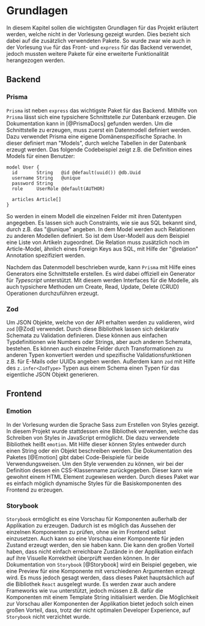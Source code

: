 # Grundlagen

In diesem Kapitel sollen die wichtigsten Grundlagen für das Projekt erläutert werden,
welche nicht in der Vorlesung gezeigt wurden. Dies bezieht sich dabei auf die zusätzlich verwendeten Pakete.
So wurde zwar wie auch in der Vorlesung `Vue` für das Front- und `express` für das Backend verwendet,
jedoch mussten weitere Pakete für eine erweiterte Funktionalität herangezogen werden.

## Backend

### Prisma

`Prisma` ist neben `express` das wichtigste Paket für das Backend. Mithilfe von `Prisma` lässt sich
eine typsichere Schnittstelle zur Datenbank erzeugen.
Die Dokumentation kann in [@PrismaDocs] gefunden werden. Um die Schnittstelle zu erzeugen, muss
zuerst ein Datenmodell definiert werden. Dazu verwendet Prisma eine eigene Domänenspezifische Sprache.
In dieser definiert man "Models", durch welche Tabellen in der Datenbank erzeugt werden.
Das folgende Codebeispiel zeigt z.B. die Definition eines Models für einen Benutzer:

```
model User {
  id       String   @id @default(uuid()) @db.Uuid
  username String   @unique
  password String
  role     UserRole @default(AUTHOR)

  articles Article[]
}
```

So werden in einem Modell die einzelnen Felder mit ihren Datentypen angegeben. Es lassen sich
auch Constraints, wie sie aus SQL bekannt sind, durch z.B. das "\@unique" angeben. In dem Model
werden auch Relationen zu anderen Modellen definiert. So ist dem User-Modell aus dem Beispiel
eine Liste von Artikeln zugeordnet. Die Relation muss zusätzlich noch im Article-Model,
ähnlich eines Foreign Keys aus SQL, mit Hilfe der "\@relation" Annotation spezifiziert werden.

Nachdem das Datenmodell beschrieben wurde, kann `Prisma` mit Hilfe eines Generators eine Schnittstelle
erstellen. Es wird dabei offiziell ein Generator für _Typescript_ unterstützt. Mit diesem
werden Interfaces für die Modelle, als auch typsichere Methoden um Create, Read, Update, Delete (CRUD)
Operationen durchzuführen erzeugt.

### Zod

Um JSON Objekte, welche von der API erhalten werden zu validieren, wird `zod` [@Zod] verwendet.
Durch diese Bibliothek lassen sich deklarativ Schemata zu Validation definieren. Diese können
aus einfachen Typdefinitionen wie Numbers oder Strings, aber auch anderen Schemata, bestehen. Es
können auch einzelne Felder durch Transformationen zu anderen Typen konvertiert werden und
spezifische Validationsfunktionen z.B. für E-Mails oder UUIDs angeben werden.
Außerdem kann `zod` mit Hilfe des `z.infer<ZodType>` Typen
aus einem Schema einen Typen für das eigentliche JSON Objekt generieren.

## Frontend

### Emotion

In der Vorlesung wurden die Sprache Sass zum Erstellen von Styles gezeigt. In diesem
Projekt wurde stattdessen eine Bibliothek verwenden, welche das Schreiben von Styles
in JavaScript ermöglicht. Die dazu verwendete Bibliothek heißt `emotion`. Mit Hilfe dieser können
Styles entweder durch einen String oder ein Objekt beschreiben werden. Die Dokumentation des Paketes
[@Emotion] gibt dabei Code-Beispiele für beide Verwendungsweisen. Um den Style verwenden zu können,
wir bei der Definition dessen ein CSS-Klassenname zurückgegeben. Dieser kann wie gewohnt einem HTML
Element zugewiesen werden. Durch dieses Paket war es einfach möglich dynamische Styles für
die Basiskomponenten des Frontend zu erzeugen.

### Storybook

`Storybook` ermöglicht es eine Vorschau für Komponenten außerhalb der Applikation zu erzeugen.
Dadurch ist es möglich das Aussehen der einzelnen Komponenten zu prüfen, ohne sie im Frontend
selbst einzusetzen. Auch kann so eine Vorschau einer Komponente für jeden Zustand erzeugt werden,
den sie haben kann. Die kann den großen Vorteil haben, dass nicht einfach erreichbare Zustände
in der Applikation einfach auf ihre Visuelle Korrektheit überprüft werden können.
In der Dokumentation von `Storybook` [@Storybook] wird ein Beispiel gegeben, wie eine Preview
für eine Komponente mit verschiedenen Argumenten erzeugt wird. Es muss jedoch gesagt werden,
dass dieses Paket hauptsächlich auf die Bibliothek `React` ausgelegt wurde. Es werden
zwar auch andere Frameworks wie `Vue` unterstützt, jedoch müssen z.B. dafür die Komponenten
mit einem Template String initialisiert werden. Die Möglichkeit zur Vorschau aller Komponenten
der Applikation bietet jedoch solch einen großen Vorteil, dass, trotz der nicht optimalen Developer
Experience, auf `Storybook` nicht verzichtet wurde.

